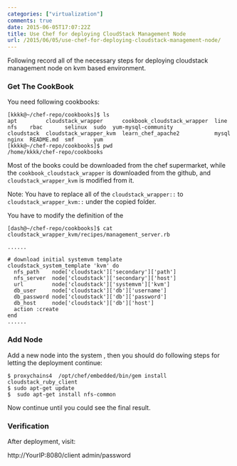 ```yaml
---
categories: ["virtualization"]
comments: true
date: 2015-06-05T17:07:22Z
title: Use Chef for deploying CloudStack Management Node
url: /2015/06/05/use-chef-for-deploying-cloudstack-management-node/
---
```


Following record all of the necessary steps for deploying cloudstack management node on kvm based environment.      

### Get The CookBook
You need following cookbooks:     

```
[kkkk@~/chef-repo/cookbooks]$ ls
apt         cloudstack_wrapper      cookbook_cloudstack_wrapper  line   nfs    rbac       selinux  sudo  yum-mysql-community
cloudstack  cloudstack_wrapper_kvm  learn_chef_apache2           mysql  nginx  README.md  smf      yum
[kkkk@~/chef-repo/cookbooks]$ pwd
/home/kkkk/chef-repo/cookbooks
```

Most of the books could be downloaded from the chef supermarket, while the `cookbook_cloudstack_wrapper` is downloaded from the github, and `cloudstack_wrapper_kvm` is modified from it.     

Note: You have to replace all of the `cloudstack_wrapper::` to `cloudstack_wrapper_kvm::` under the copied folder.     

You have to modify the definition of the 

```
[dash@~/chef-repo/cookbooks]$ cat cloudstack_wrapper_kvm/recipes/management_server.rb

......

# download initial systemvm template
cloudstack_system_template 'kvm' do
  nfs_path    node['cloudstack']['secondary']['path']
  nfs_server  node['cloudstack']['secondary']['host']
  url         node['cloudstack']['systemvm']['kvm']
  db_user     node['cloudstack']['db']['username']
  db_password node['cloudstack']['db']['password']
  db_host     node['cloudstack']['db']['host']
  action :create
end
......

```

### Add Node

Add a new node into the system , then you should do following steps for letting the deployment continue:     

```
$ proxychains4  /opt/chef/embedded/bin/gem install cloudstack_ruby_client
$ sudo apt-get update
$  sudo apt-get install nfs-common
```

Now continue until you could see the final result.     

### Verification
After deployment, visit:    

http://YourIP:8080/client   admin/password

